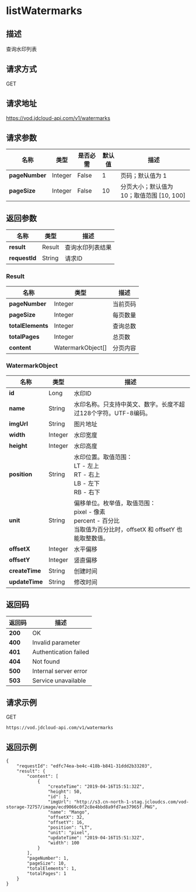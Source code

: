 # listWatermarks


## 描述
查询水印列表

## 请求方式
GET

## 请求地址
https://vod.jdcloud-api.com/v1/watermarks


## 请求参数
|名称|类型|是否必需|默认值|描述|
|---|---|---|---|---|
|**pageNumber**|Integer|False|1|页码；默认值为 1|
|**pageSize**|Integer|False|10|分页大小；默认值为 10；取值范围 [10, 100]|


## 返回参数
|名称|类型|描述|
|---|---|---|
|**result**|Result|查询水印列表结果|
|**requestId**|String|请求ID|

### Result
|名称|类型|描述|
|---|---|---|
|**pageNumber**|Integer|当前页码|
|**pageSize**|Integer|每页数量|
|**totalElements**|Integer|查询总数|
|**totalPages**|Integer|总页数|
|**content**|WatermarkObject[]|分页内容|
### WatermarkObject
|名称|类型|描述|
|---|---|---|
|**id**|Long|水印ID|
|**name**|String|水印名称。只支持中英文、数字。长度不超过128个字符。UTF-8编码。<br>|
|**imgUrl**|String|图片地址|
|**width**|Integer|水印宽度|
|**height**|Integer|水印高度|
|**position**|String|水印位置。取值范围：<br>  LT - 左上<br>  RT - 右上<br>  LB - 左下<br>  RB - 右下<br>|
|**unit**|String|偏移单位。枚举值，取值范围：<br>  pixel - 像素<br>  percent - 百分比<br>当取值为百分比时，offsetX 和 offsetY 也能取整数值。<br>|
|**offsetX**|Integer|水平偏移|
|**offsetY**|Integer|竖直偏移|
|**createTime**|String|创建时间|
|**updateTime**|String|修改时间|

## 返回码
|返回码|描述|
|---|---|
|**200**|OK|
|**400**|Invalid parameter|
|**401**|Authentication failed|
|**404**|Not found|
|**500**|Internal server error|
|**503**|Service unavailable|

## 请求示例
GET
```
https://vod.jdcloud-api.com/v1/watermarks

```

## 返回示例
```
{
    "requestId": "edfc74ea-be4c-418b-b841-31ddd2b33203", 
    "result": {
        "content": [
            {
                "createTime": "2019-04-16T15:51:32Z", 
                "height": 50, 
                "id": 1, 
                "imgUrl": "http://s3.cn-north-1-stag.jcloudcs.com/vod-storage-72757/image/ecd9066c0f2c8e4bbd8a9fd7ae37965f.PNG", 
                "name": "Mango", 
                "offsetX": 32, 
                "offsetY": 16, 
                "position": "LT", 
                "unit": "pixel", 
                "updateTime": "2019-04-16T15:51:32Z", 
                "width": 100
            }
        ], 
        "pageNumber": 1, 
        "pageSize": 10, 
        "totalElements": 1, 
        "totalPages": 1
    }
}
```

